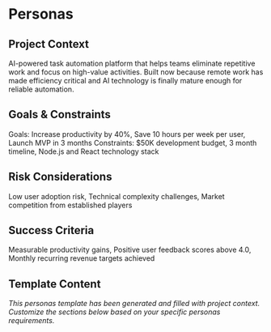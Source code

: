 # Personas

## Project Context
AI-powered task automation platform that helps teams eliminate repetitive work and focus on high-value activities. Built now because remote work has made efficiency critical and AI technology is finally mature enough for reliable automation.

## Goals & Constraints
Goals: Increase productivity by 40%, Save 10 hours per week per user, Launch MVP in 3 months
Constraints: $50K development budget, 3 month timeline, Node.js and React technology stack

## Risk Considerations
Low user adoption risk, Technical complexity challenges, Market competition from established players

## Success Criteria
Measurable productivity gains, Positive user feedback scores above 4.0, Monthly recurring revenue targets achieved

## Template Content
*This personas template has been generated and filled with project context. Customize the sections below based on your specific personas requirements.*
